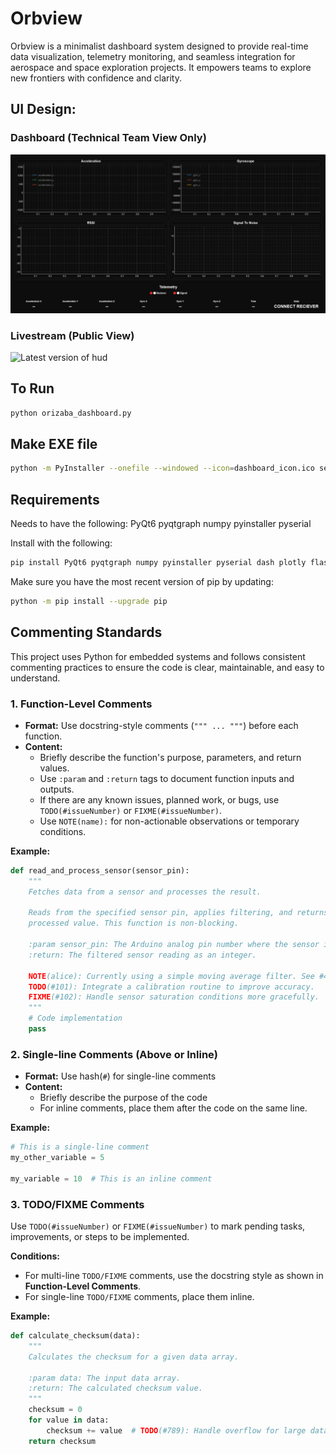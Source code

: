 # Orbview

Orbview is a minimalist dashboard system designed to provide real-time data visualization, telemetry monitoring, and seamless integration for aerospace and space exploration projects. It empowers teams to explore new frontiers with confidence and clarity.

## UI Design:

### Dashboard (Technical Team View Only)
![Version 2.0 of dashboard](assets/dash.png)


### Livestream (Public View)
![Latest version of hud](assets/orizaba_livestream.png)

## To Run

```bash
python orizaba_dashboard.py
```

## Make EXE file

```bash
python -m PyInstaller --onefile --windowed --icon=dashboard_icon.ico sensor_dashboard.py
```

## Requirements

Needs to have the following:
PyQt6 pyqtgraph numpy pyinstaller pyserial

Install with the following:
```bash
pip install PyQt6 pyqtgraph numpy pyinstaller pyserial dash plotly flash pandas opencv-python
```

Make sure you have the most recent version of pip by updating:
```bash
python -m pip install --upgrade pip
```

## Commenting Standards

This project uses Python for embedded systems and follows consistent commenting practices to ensure the code is clear, maintainable, and easy to understand.

### 1. Function-Level Comments

- **Format:** Use docstring-style comments (`""" ... """`) before each function.
- **Content:**
  - Briefly describe the function's purpose, parameters, and return values.
  - Use `:param` and `:return` tags to document function inputs and outputs.
  - If there are any known issues, planned work, or bugs, use `TODO(#issueNumber)` or `FIXME(#issueNumber)`.
  - Use `NOTE(name):` for non-actionable observations or temporary conditions.

**Example:**

```python
def read_and_process_sensor(sensor_pin):
    """
    Fetches data from a sensor and processes the result.

    Reads from the specified sensor pin, applies filtering, and returns the
    processed value. This function is non-blocking.

    :param sensor_pin: The Arduino analog pin number where the sensor is connected.
    :return: The filtered sensor reading as an integer.

    NOTE(alice): Currently using a simple moving average filter. See #45 for a discussion on implementing a Kalman filter.
    TODO(#101): Integrate a calibration routine to improve accuracy.
    FIXME(#102): Handle sensor saturation conditions more gracefully.
    """
    # Code implementation
    pass
```

### 2. Single-line Comments (Above or Inline)
- **Format:** Use hash(`#`) for single-line comments
- **Content:**
    - Briefly describe the purpose of the code
    - For inline comments, place them after the code on the same line.

**Example:**

```python
# This is a single-line comment
my_other_variable = 5

my_variable = 10  # This is an inline comment
```

### 3. TODO/FIXME Comments

Use `TODO(#issueNumber)` or `FIXME(#issueNumber)` to mark pending tasks, improvements, or steps to be implemented.

**Conditions:**

- For multi-line `TODO/FIXME` comments, use the docstring style as shown in **Function-Level Comments**.
- For single-line `TODO/FIXME` comments, place them inline.

**Example:**

```python
def calculate_checksum(data):
    """
    Calculates the checksum for a given data array.

    :param data: The input data array.
    :return: The calculated checksum value.
    """
    checksum = 0
    for value in data:
        checksum += value  # TODO(#789): Handle overflow for large data arrays.
    return checksum
```
